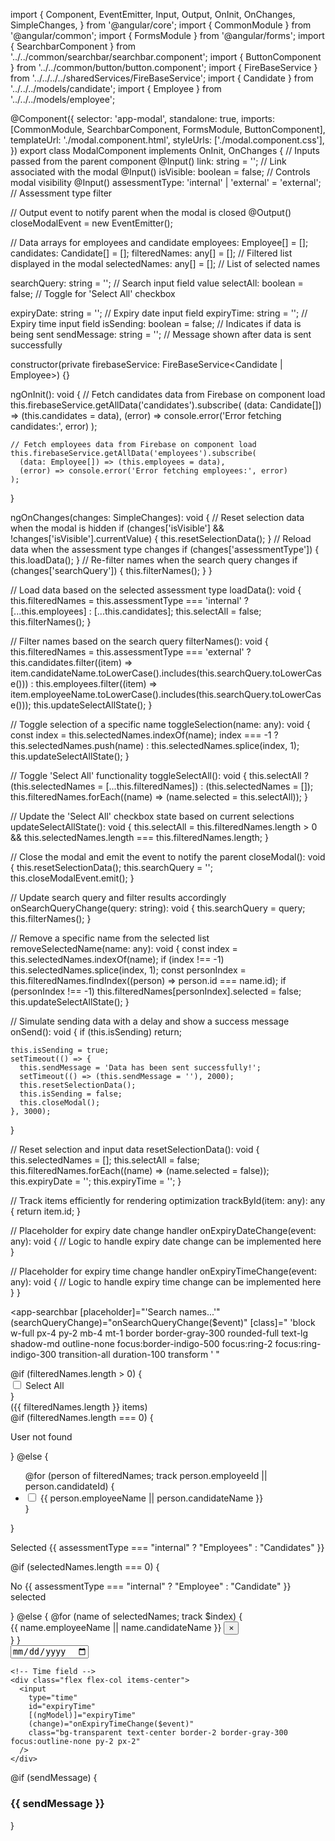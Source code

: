 import {
  Component,
  EventEmitter,
  Input,
  Output,
  OnInit,
  OnChanges,
  SimpleChanges,
} from '@angular/core';
import { CommonModule } from '@angular/common';
import { FormsModule } from '@angular/forms';
import { SearchbarComponent } from '../../common/searchbar/searchbar.component';
import { ButtonComponent } from '../../common/button/button.component';
import { FireBaseService } from '../../../../sharedServices/FireBaseService';
import { Candidate } from '../../../models/candidate';
import { Employee } from '../../../models/employee';

@Component({
  selector: 'app-modal',
  standalone: true,
  imports: [CommonModule, SearchbarComponent, FormsModule, ButtonComponent],
  templateUrl: './modal.component.html',
  styleUrls: ['./modal.component.css'],
})
export class ModalComponent implements OnInit, OnChanges {
  // Inputs passed from the parent component
  @Input() link: string = ''; // Link associated with the modal
  @Input() isVisible: boolean = false; // Controls modal visibility
  @Input() assessmentType: 'internal' | 'external' = 'external'; // Assessment type filter
  
  // Output event to notify parent when the modal is closed
  @Output() closeModalEvent = new EventEmitter<void>();

  // Data arrays for employees and candidate
  employees: Employee[] = [];
  candidates: Candidate[] = [];
  filteredNames: any[] = []; // Filtered list displayed in the modal
  selectedNames: any[] = []; // List of selected names
  
  searchQuery: string = ''; // Search input field value
  selectAll: boolean = false; // Toggle for 'Select All' checkbox
  
  expiryDate: string = ''; // Expiry date input field
  expiryTime: string = ''; // Expiry time input field
  isSending: boolean = false; // Indicates if data is being sent
  sendMessage: string = ''; // Message shown after data is sent successfully

  constructor(private firebaseService: FireBaseService<Candidate | Employee>) {}

  ngOnInit(): void {
    // Fetch candidates data from Firebase on component load
    this.firebaseService.getAllData('candidates').subscribe(
      (data: Candidate[]) => (this.candidates = data),
      (error) => console.error('Error fetching candidates:', error)
    );

    // Fetch employees data from Firebase on component load
    this.firebaseService.getAllData('employees').subscribe(
      (data: Employee[]) => (this.employees = data),
      (error) => console.error('Error fetching employees:', error)
    );
  }

  ngOnChanges(changes: SimpleChanges): void {
    // Reset selection data when the modal is hidden
    if (changes['isVisible'] && !changes['isVisible'].currentValue) {
      this.resetSelectionData();
    }
    // Reload data when the assessment type changes
    if (changes['assessmentType']) {
      this.loadData();
    }
    // Re-filter names when the search query changes
    if (changes['searchQuery']) {
      this.filterNames();
    }
  }

  // Load data based on the selected assessment type
  loadData(): void {
    this.filteredNames = this.assessmentType === 'internal' ? [...this.employees] : [...this.candidates];
    this.selectAll = false;
    this.filterNames();
  }

  // Filter names based on the search query
  filterNames(): void {
    this.filteredNames = this.assessmentType === 'external'
      ? this.candidates.filter((item) =>
          item.candidateName.toLowerCase().includes(this.searchQuery.toLowerCase()))
      : this.employees.filter((item) =>
          item.employeeName.toLowerCase().includes(this.searchQuery.toLowerCase()));
    this.updateSelectAllState();
  }

  // Toggle selection of a specific name
  toggleSelection(name: any): void {
    const index = this.selectedNames.indexOf(name);
    index === -1 ? this.selectedNames.push(name) : this.selectedNames.splice(index, 1);
    this.updateSelectAllState();
  }

  // Toggle 'Select All' functionality
  toggleSelectAll(): void {
    this.selectAll ? (this.selectedNames = [...this.filteredNames]) : (this.selectedNames = []);
    this.filteredNames.forEach((name) => (name.selected = this.selectAll));
  }

  // Update the 'Select All' checkbox state based on current selections
  updateSelectAllState(): void {
    this.selectAll = this.filteredNames.length > 0 && this.selectedNames.length === this.filteredNames.length;
  }

  // Close the modal and emit the event to notify the parent
  closeModal(): void {
    this.resetSelectionData();
    this.searchQuery = '';
    this.closeModalEvent.emit();
  }

  // Update search query and filter results accordingly
  onSearchQueryChange(query: string): void {
    this.searchQuery = query;
    this.filterNames();
  }

  // Remove a specific name from the selected list
  removeSelectedName(name: any): void {
    const index = this.selectedNames.indexOf(name);
    if (index !== -1) this.selectedNames.splice(index, 1);
    const personIndex = this.filteredNames.findIndex((person) => person.id === name.id);
    if (personIndex !== -1) this.filteredNames[personIndex].selected = false;
    this.updateSelectAllState();
  }

  // Simulate sending data with a delay and show a success message
  onSend(): void {
    if (this.isSending) return;

    this.isSending = true;
    setTimeout(() => {
      this.sendMessage = 'Data has been sent successfully!';
      setTimeout(() => (this.sendMessage = ''), 2000);
      this.resetSelectionData();
      this.isSending = false;
      this.closeModal();
    }, 3000);
  }

  // Reset selection and input data
  resetSelectionData(): void {
    this.selectedNames = [];
    this.selectAll = false;
    this.filteredNames.forEach((name) => (name.selected = false));
    this.expiryDate = '';
    this.expiryTime = '';
  }

  // Track items efficiently for rendering optimization
  trackById(item: any): any {
    return item.id;
  }

  // Placeholder for expiry date change handler
  onExpiryDateChange(event: any): void {
    // Logic to handle expiry date change can be implemented here
  }

  // Placeholder for expiry time change handler
  onExpiryTimeChange(event: any): void {
    // Logic to handle expiry time change can be implemented here
  }
}





<app-searchbar
  [placeholder]="'Search names...'"
  (searchQueryChange)="onSearchQueryChange($event)"
  [class]="
    'block w-full px-4 py-2 mb-4 mt-1 border border-gray-300 rounded-full text-lg shadow-md outline-none focus:border-indigo-500 focus:ring-2 focus:ring-indigo-300 transition-all duration-100 transform '
  "
>
</app-searchbar>

<div class="flex justify-between items-center my-2">
  @if (filteredNames.length > 0) {
  <div class="flex items-center">
    <input
      type="checkbox"
      id="selectAll"
      [(ngModel)]="selectAll"
      (change)="toggleSelectAll()"
      class="mr-2 text-blue-600"
    />
    <label for="selectAll" class="text-xs font-medium text-gray-700">
      Select All
    </label>
  </div>
  }
  <div class="text-xs text-gray-500">({{ filteredNames.length }} items)</div>
</div>

<!-- People Data -->
<div
  class="h-40 overflow-auto mb-3 p-3 bg-gray-50 rounded-lg shadow-sm border border-gray-200"
>
  <!-- Check if filteredNames is empty -->
  @if (filteredNames.length === 0) {
  <p class="text-center text-gray-500 font-medium">User not found</p>
  } @else {
  <ul class="space-y-1">
    <!-- Display filtered names here -->
    @for (person of filteredNames; track person.employeeId ||
    person.candidateId) {
    <li>
      <div class="flex items-center">
        <input
          type="checkbox"
          id="person-{{ person.id }}"
          [(ngModel)]="person.selected"
          (change)="toggleSelection(person)"
          class="mr-2 text-blue-600 focus:ring-2 focus:ring-blue-500"
        />
        <label for="person-{{ person.id }}" class="text-xs text-gray-800">
          {{ person.employeeName || person.candidateName }}
        </label>
      </div>
    </li>
    }
  </ul>
  }
</div>

<!-- Display selected names -->
<div
  class="h-40 overflow-auto mb-3 p-3 bg-gray-50 rounded-lg shadow-sm border border-gray-200"
>
  <p class="text-sm font-semibold mb-2 text-gray-800">
    Selected {{ assessmentType === "internal" ? "Employees" : "Candidates" }}
  </p>
  <div class="flex flex-wrap gap-2">
    <!-- Check if selectedNames is empty -->
    @if (selectedNames.length === 0) {
    <p class="text-center text-gray-500 font-medium">
      No {{ assessmentType === "internal" ? "Employee" : "Candidate" }} selected
    </p>
    } @else {
    <!-- Display selected names here -->
    @for (name of selectedNames; track $index) {
    <div class="flex items-center bg-indigo-100 px-2 py-1 rounded-md">
      <span class="text-xs font-medium text-gray-800">{{
        name.employeeName || name.candidateName
      }}</span>
      <button
        type="button"
        (click)="removeSelectedName(name)"
        class="ml-1 text-red-500 font-bold hover:text-red-700 focus:outline-none transition-all duration-200 ease-in-out"
      >
        &times;
      </button>
    </div>
    } }
  </div>
</div>

<div class="flex justify-between items-center space-x-4">
  <div class="flex justify-start items-center space-x-2">
    <!-- Date field -->
    <div class="flex flex-col items-center">
      <input
        type="date"
        id="expiryDate"
        [(ngModel)]="expiryDate"
        (change)="onExpiryDateChange($event)"
        class="bg-transparent text-center border-2 border-gray-300 focus:outline-none focus:ring-2 focus:ring-indigo-500 py-2 px-2"
      />
    </div>

    <!-- Time field -->
    <div class="flex flex-col items-center">
      <input
        type="time"
        id="expiryTime"
        [(ngModel)]="expiryTime"
        (change)="onExpiryTimeChange($event)"
        class="bg-transparent text-center border-2 border-gray-300 focus:outline-none py-2 px-2"
      />
    </div>
  </div>
  <!-- Send button -->
  <app-button
    [label]="isSending ? 'Sending...' : 'Send'"
    [colorClass]="
      'px-4 py-2 bg-blue-600 text-white rounded-md hover:bg-blue-700 focus:outline-none transition-all duration-200 ease-in-out'
    "
    (click)="onSend()"
  ></app-button>
</div>

<div class="flex flex-col justify-center mt-4">
  <!-- Display success message with fade-in transition -->
  @if (sendMessage) {
  <h3
    class="text-center text-green-500 font-medium transition-opacity duration-500 ease-in-out opacity-0"
    [ngClass]="{ 'opacity-100': sendMessage }"
  >
    {{ sendMessage }}
  </h3>
  }
</div>
